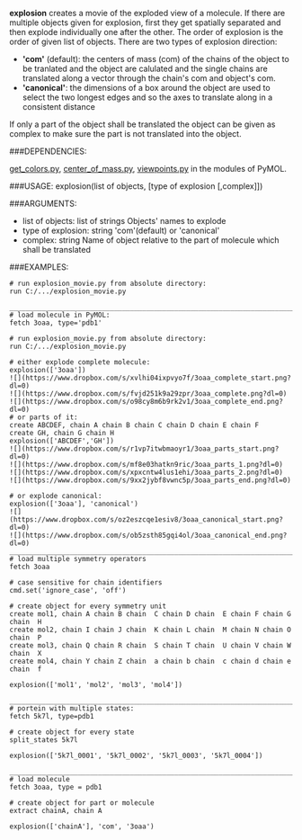 **explosion** creates a movie of the exploded view of a molecule.
If there are multiple objects given for explosion, first they get spatially
separated and then explode individually one after the other. The order of
explosion is the order of given list of objects.
There are two types of explosion direction:
- **'com'** (default): 	the centers of mass (com) of the chains of the object to be tranlated and the object are calulated and the single chains are translated along a vector through the chain's com and 	object's com.
- **'canonical'**:		the dimensions of a box around the object are used to select the two longest edges and so the axes to translate along in a consistent distance

If only a part of the object shall be translated the object can be given as
complex to make sure the part is not translated into the object.

###DEPENDENCIES: 

[get_colors.py](https://pymolwiki.org/index.php/Get_colors),
[center_of_mass.py](https://pymolwiki.org/index.php/Center_of_mass),
[viewpoints.py](https://github.com/julianheinrich/viewpoints)
in the modules of PyMOL.

###USAGE:
explosion(list of objects, [type of explosion [,complex]])

###ARGUMENTS:
- list of objects: 	list of strings 	Objects' names to explode
- type of explosion: 	string 				'com'(default) or 'canonical'
- complex:			string				Name of object relative to the part of molecule which shall be translated






###EXAMPLES:

	# run explosion_movie.py from absolute directory:
	run C:/.../explosion_movie.py

	____________________________________________________________________________
	# load molecule in PyMOL:
	fetch 3oaa, type='pdb1'

	# run explosion_movie.py from absolute directory:
	run C:/.../explosion_movie.py

	# either explode complete molecule:
	explosion(['3oaa'])
	![](https://www.dropbox.com/s/xvlhi04ixpvyo7f/3oaa_complete_start.png?dl=0)
	![](https://www.dropbox.com/s/fvjd251k9a29zpr/3oaa_complete.png?dl=0)
	![](https://www.dropbox.com/s/o98cy8m6b9rk2v1/3oaa_complete_end.png?dl=0)
	# or parts of it:
	create ABCDEF, chain A chain B chain C chain D chain E chain F
	create GH, chain G chain H
	explosion(['ABCDEF','GH'])
	![](https://www.dropbox.com/s/r1vp7itwbmaoyr1/3oaa_parts_start.png?dl=0)
	![](https://www.dropbox.com/s/mf8e03hatkn9ric/3oaa_parts_1.png?dl=0)
	![](https://www.dropbox.com/s/xpxcntw4lus1ehi/3oaa_parts_2.png?dl=0)
	![](https://www.dropbox.com/s/9xx2jybf8vwnc5p/3oaa_parts_end.png?dl=0)

	# or explode canonical:
	explosion(['3oaa'], 'canonical')
	![](https://www.dropbox.com/s/oz2eszcqe1esiv8/3oaa_canonical_start.png?dl=0)
	![](https://www.dropbox.com/s/ob5zsth85gqi4ol/3oaa_canonical_end.png?dl=0)
	____________________________________________________________________________
	# load multiple symmetry operators
	fetch 3oaa

	# case sensitive for chain identifiers
	cmd.set('ignore_case', 'off')

	# create object for every symmetry unit
	create mol1, chain A chain B chain  C chain D chain  E chain F chain G chain  H
	create mol2, chain I chain J chain  K chain L chain  M chain N chain O chain  P
	create mol3, chain Q chain R chain  S chain T chain  U chain V chain W chain  X
	create mol4, chain Y chain Z chain  a chain b chain  c chain d chain e chain  f

	explosion(['mol1', 'mol2', 'mol3', 'mol4'])

	____________________________________________________________________________
	# portein with multiple states:
	fetch 5k7l, type=pdb1

	# create object for every state
	split_states 5k7l

	explosion(['5k7l_0001', '5k7l_0002', '5k7l_0003', '5k7l_0004'])

	____________________________________________________________________________
	# load molecule
	fetch 3oaa, type = pdb1

	# create object for part or molecule
	extract chainA, chain A

	explosion(['chainA'], 'com', '3oaa')
